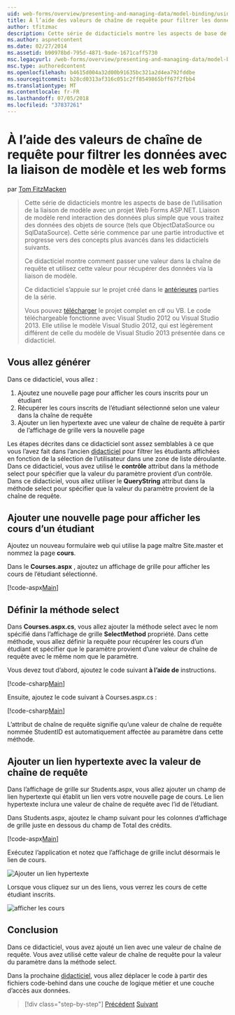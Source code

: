 ```yaml
---
uid: web-forms/overview/presenting-and-managing-data/model-binding/using-query-string-values-to-retrieve-data
title: À l’aide des valeurs de chaîne de requête pour filtrer les données avec la liaison de modèle et web forms | Microsoft Docs
author: tfitzmac
description: Cette série de didacticiels montre les aspects de base de l’utilisation de la liaison de modèle avec un projet Web Forms ASP.NET. Liaison de modèle rend l’interaction des données plus simple-...
ms.author: aspnetcontent
ms.date: 02/27/2014
ms.assetid: b90978bd-795d-4871-9ade-1671caff5730
msc.legacyurl: /web-forms/overview/presenting-and-managing-data/model-binding/using-query-string-values-to-retrieve-data
msc.type: authoredcontent
ms.openlocfilehash: b4615d004a32d00b91635bc321a2d4ea792fddbe
ms.sourcegitcommit: b28cd0313af316c051c2ff8549865bff67f2fbb4
ms.translationtype: MT
ms.contentlocale: fr-FR
ms.lasthandoff: 07/05/2018
ms.locfileid: "37837261"
---
```

<a name="using-query-string-values-to-filter-data-with-model-binding-and-web-forms"></a>À l’aide des valeurs de chaîne de requête pour filtrer les données avec la liaison de modèle et les web forms
====================
par [Tom FitzMacken](https://github.com/tfitzmac)

> Cette série de didacticiels montre les aspects de base de l’utilisation de la liaison de modèle avec un projet Web Forms ASP.NET. Liaison de modèle rend interaction des données plus simple que vous traitez des données des objets de source (tels que ObjectDataSource ou SqlDataSource). Cette série commence par une partie introductive et progresse vers des concepts plus avancés dans les didacticiels suivants.
> 
> Ce didacticiel montre comment passer une valeur dans la chaîne de requête et utilisez cette valeur pour récupérer des données via la liaison de modèle.
> 
> Ce didacticiel s’appuie sur le projet créé dans le [antérieures](retrieving-data.md) parties de la série.
> 
> Vous pouvez [télécharger](https://go.microsoft.com/fwlink/?LinkId=286116) le projet complet en c# ou VB. Le code téléchargeable fonctionne avec Visual Studio 2012 ou Visual Studio 2013. Elle utilise le modèle Visual Studio 2012, qui est légèrement différent de celle du modèle de Visual Studio 2013 présentée dans ce didacticiel.


## <a name="what-youll-build"></a>Vous allez générer

Dans ce didacticiel, vous allez :

1. Ajoutez une nouvelle page pour afficher les cours inscrits pour un étudiant
2. Récupérer les cours inscrits de l’étudiant sélectionné selon une valeur dans la chaîne de requête
3. Ajouter un lien hypertexte avec une valeur de chaîne de requête à partir de l’affichage de grille vers la nouvelle page

Les étapes décrites dans ce didacticiel sont assez semblables à ce que vous l’avez fait dans l’ancien [didacticiel](sorting-paging-and-filtering-data.md) pour filtrer les étudiants affichées en fonction de la sélection de l’utilisateur dans une zone de liste déroulante. Dans ce didacticiel, vous avez utilisé le **contrôle** attribut dans la méthode select pour spécifier que la valeur du paramètre provient d’un contrôle. Dans ce didacticiel, vous allez utiliser le **QueryString** attribut dans la méthode select pour spécifier que la valeur du paramètre provient de la chaîne de requête.

## <a name="add-new-page-for-displaying-a-students-courses"></a>Ajouter une nouvelle page pour afficher les cours d’un étudiant

Ajoutez un nouveau formulaire web qui utilise la page maître Site.master et nommez la page **cours**.

Dans le **Courses.aspx** , ajoutez un affichage de grille pour afficher les cours de l’étudiant sélectionné.

[!code-aspx[Main](using-query-string-values-to-retrieve-data/samples/sample1.aspx)]

## <a name="define-the-select-method"></a>Définir la méthode select

Dans **Courses.aspx.cs**, vous allez ajouter la méthode select avec le nom spécifié dans l’affichage de grille **SelectMethod** propriété. Dans cette méthode, vous allez définir la requête pour récupérer les cours d’un étudiant et spécifier que le paramètre provient d’une valeur de chaîne de requête avec le même nom que le paramètre.

Vous devez tout d’abord, ajoutez le code suivant **à l’aide de** instructions.

[!code-csharp[Main](using-query-string-values-to-retrieve-data/samples/sample2.cs)]

Ensuite, ajoutez le code suivant à Courses.aspx.cs :

[!code-csharp[Main](using-query-string-values-to-retrieve-data/samples/sample3.cs)]

L’attribut de chaîne de requête signifie qu’une valeur de chaîne de requête nommée StudentID est automatiquement affectée au paramètre dans cette méthode.

## <a name="add-hyperlink-with-query-string-value"></a>Ajouter un lien hypertexte avec la valeur de chaîne de requête

Dans l’affichage de grille sur Students.aspx, vous allez ajouter un champ de lien hypertexte qui établit un lien vers votre nouvelle page de cours. Le lien hypertexte inclura une valeur de chaîne de requête avec l’id de l’étudiant.

Dans Students.aspx, ajoutez le champ suivant pour les colonnes d’affichage de grille juste en dessous du champ de Total des crédits.

[!code-aspx[Main](using-query-string-values-to-retrieve-data/samples/sample4.aspx?highlight=7-8)]

Exécutez l’application et notez que l’affichage de grille inclut désormais le lien de cours.

![Ajouter un lien hypertexte](using-query-string-values-to-retrieve-data/_static/image1.png)

Lorsque vous cliquez sur un des liens, vous verrez les cours de cette étudiant inscrits.

![afficher les cours](using-query-string-values-to-retrieve-data/_static/image2.png)

## <a name="conclusion"></a>Conclusion

Dans ce didacticiel, vous avez ajouté un lien avec une valeur de chaîne de requête. Vous avez utilisé cette valeur de chaîne de requête pour la valeur du paramètre dans la méthode select.

Dans la prochaine [didacticiel](adding-business-logic-layer.md), vous allez déplacer le code à partir des fichiers code-behind dans une couche de logique métier et une couche d’accès aux données.

> [!div class="step-by-step"]
> [Précédent](integrating-jquery-ui.md)
> [Suivant](adding-business-logic-layer.md)
